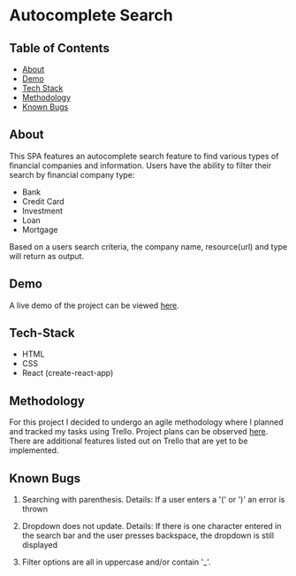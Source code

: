 # Autocomplete Search

## Table of Contents

- [About](#about)
- [Demo](#demo)
- [Tech Stack](#tech-stack)
- [Methodology](#methodology)
- [Known Bugs](#known-bugs)

## About

This SPA features an autocomplete search feature to find various types of financial companies and information. Users have the ability to filter their search by financial company type:

* Bank
* Credit Card
* Investment
* Loan
* Mortgage

Based on a users search criteria, the company name, resource(url) and type will return as output.

## Demo

A live demo of the project can be viewed [here](https://danie1h.github.io/autocomplete-search/).

## Tech-Stack

* HTML
* CSS
* React (create-react-app)

## Methodology

For this project I decided to undergo an agile methodology where I planned and tracked my tasks using Trello. Project plans can be observed [here](https://trello.com/b/JTOn9g2U/autocomplete-search). There are additional features listed out on Trello that are yet to be implemented.

## Known Bugs

1. Searching with parenthesis. Details: If a user enters a '(' or ')' an error is thrown

2. Dropdown does not update. Details: If there is one character entered in the search bar and the user presses backspace, the dropdown is still displayed

3. Filter options are all in uppercase and/or contain '_'.
